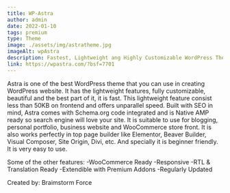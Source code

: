 ```yaml
---
title: WP-Astra
author: admin
date: 2022-01-10
tags: premium
type: Theme
image: ./assets/img/astratheme.jpg
imageAlt: wpAstra
description: Fastest, Lightweight ang Highly Customizable WordPress Theme
link: https://wpastra.com/?bsf=7701
---
```



Astra is one of the best WordPress theme that you can use in creating WordPress website. It has the lightweight features, fully customizable, beautiful and the best part of it, it is fast. This lightweight feature consist less than 50KB on frontend and offers unparallel speed. Built with SEO in mind, Astra comes with Schema.org code integrated and is Native AMP ready so search engine will love your site. It is suitable to use for blogging, personal portfolio, business website and WooCommerce store front. It is also works perfectly in top page builder like Elementor, Beaver Builder, Visual Composer, Site Origin, Divi, etc. And specially it is beginner friendly. It is very easy to use. 

Some of the other features:
    -WooCommerce Ready
    -Responsive
    -RTL & Translation Ready
    -Extendible with Premium Addons
    -Regularly Updated

Created by: Braimstorm Force
